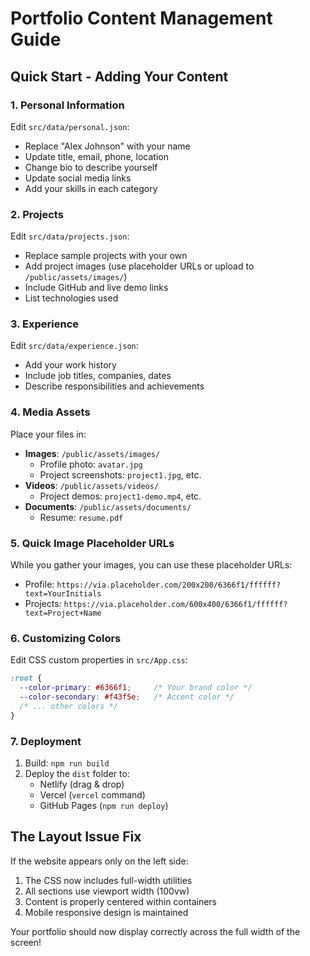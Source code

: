 # Portfolio Content Management Guide

## Quick Start - Adding Your Content

### 1. Personal Information
Edit `src/data/personal.json`:
- Replace "Alex Johnson" with your name
- Update title, email, phone, location
- Change bio to describe yourself
- Update social media links
- Add your skills in each category

### 2. Projects
Edit `src/data/projects.json`:
- Replace sample projects with your own
- Add project images (use placeholder URLs or upload to `/public/assets/images/`)
- Include GitHub and live demo links
- List technologies used

### 3. Experience
Edit `src/data/experience.json`:
- Add your work history
- Include job titles, companies, dates
- Describe responsibilities and achievements

### 4. Media Assets
Place your files in:
- **Images**: `/public/assets/images/`
  - Profile photo: `avatar.jpg`
  - Project screenshots: `project1.jpg`, etc.
- **Videos**: `/public/assets/videos/`
  - Project demos: `project1-demo.mp4`, etc.
- **Documents**: `/public/assets/documents/`
  - Resume: `resume.pdf`

### 5. Quick Image Placeholder URLs
While you gather your images, you can use these placeholder URLs:
- Profile: `https://via.placeholder.com/200x200/6366f1/ffffff?text=YourInitials`
- Projects: `https://via.placeholder.com/600x400/6366f1/ffffff?text=Project+Name`

### 6. Customizing Colors
Edit CSS custom properties in `src/App.css`:
```css
:root {
  --color-primary: #6366f1;     /* Your brand color */
  --color-secondary: #f43f5e;   /* Accent color */
  /* ... other colors */
}
```

### 7. Deployment
1. Build: `npm run build`
2. Deploy the `dist` folder to:
   - Netlify (drag & drop)
   - Vercel (`vercel` command)
   - GitHub Pages (`npm run deploy`)

## The Layout Issue Fix
If the website appears only on the left side:
1. The CSS now includes full-width utilities
2. All sections use viewport width (100vw)
3. Content is properly centered within containers
4. Mobile responsive design is maintained

Your portfolio should now display correctly across the full width of the screen!
